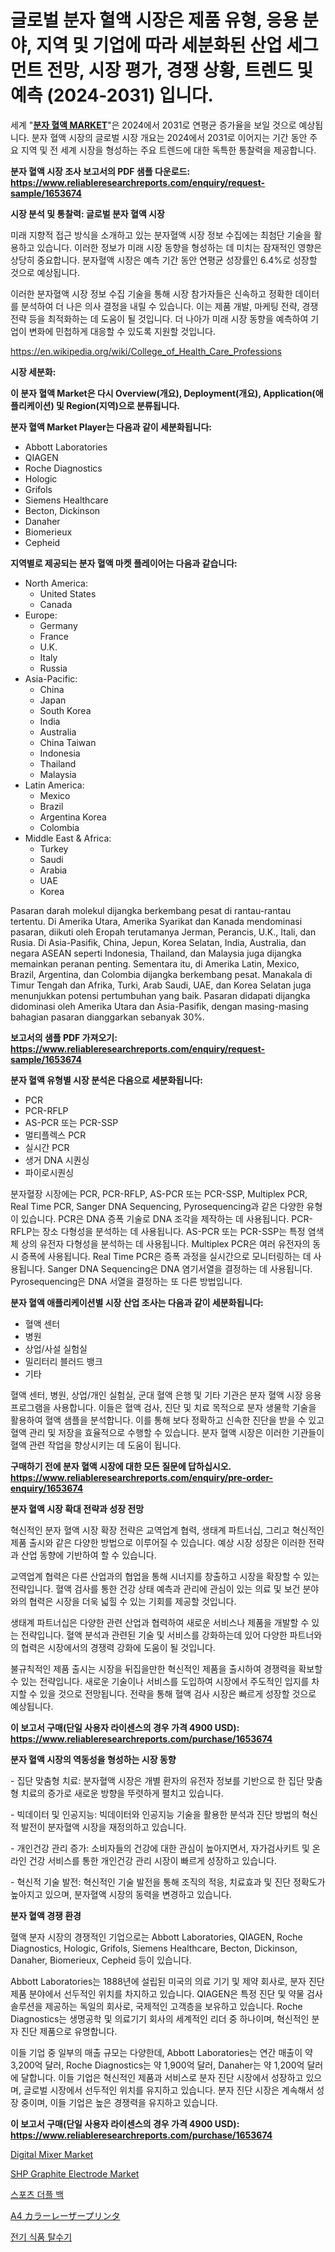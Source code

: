 <p><h1>글로벌 분자 혈액 시장은 제품 유형, 응용 분야, 지역 및 기업에 따라 세분화된 산업 세그먼트 전망, 시장 평가, 경쟁 상황, 트렌드 및 예측 (2024-2031) 입니다.</h1></p><p>세계 "<strong><a href="https://www.reliableresearchreports.com/molecular-blood-r1653674">분자 혈액 MARKET</a></strong>"은 2024에서 2031로 연평균 증가율을 보일 것으로 예상됩니다. 분자 혈액 시장의 글로벌 시장 개요는 2024에서 2031로 이어지는 기간 동안 주요 지역 및 전 세계 시장을 형성하는 주요 트렌드에 대한 독특한 통찰력을 제공합니다.</p>
<p><strong>분자 혈액 시장 조사 보고서의 PDF 샘플 다운로드: <a href="https://www.reliableresearchreports.com/enquiry/request-sample/1653674">https://www.reliableresearchreports.com/enquiry/request-sample/1653674</a></strong></p>
<p><strong>시장 분석 및 통찰력: 글로벌 분자 혈액 시장</strong></p>
<p><p>미래 지향적 접근 방식을 소개하고 있는 분자혈액 시장 정보 수집에는 최첨단 기술을 활용하고 있습니다. 이러한 정보가 미래 시장 동향을 형성하는 데 미치는 잠재적인 영향은 상당히 중요합니다. 분자혈액 시장은 예측 기간 동안 연평균 성장률인 6.4%로 성장할 것으로 예상됩니다.</p><p>이러한 분자혈액 시장 정보 수집 기술을 통해 시장 참가자들은 신속하고 정확한 데이터를 분석하여 더 나은 의사 결정을 내릴 수 있습니다. 이는 제품 개발, 마케팅 전략, 경쟁 전략 등을 최적화하는 데 도움이 될 것입니다. 더 나아가 미래 시장 동향을 예측하여 기업이 변화에 민첩하게 대응할 수 있도록 지원할 것입니다.</p></p>
<p><a href="%7CAUTHORITHY_DOMAIN_URL%7C">https://en.wikipedia.org/wiki/College_of_Health_Care_Professions</a></p>
<p><strong>시장 세분화:</strong></p>
<p><strong>이 분자 혈액 Market은 다시 Overview(개요), Deployment(개요), Application(애플리케이션) 및 Region(지역)으로 분류됩니다.</strong></p>
<p><strong>분자 혈액 Market Player는 다음과 같이 세분화됩니다:</strong></p>
<p><ul><li>Abbott Laboratories</li><li>QIAGEN</li><li>Roche Diagnostics</li><li>Hologic</li><li>Grifols</li><li>Siemens Healthcare</li><li>Becton, Dickinson</li><li>Danaher</li><li>Biomerieux</li><li>Cepheid</li></ul></p>
<p><strong>지역별로 제공되는 분자 혈액 마켓 플레이어는 다음과 같습니다:</strong></p>
<p><ul>
    <li>
        North America:
        <ul>
            <li>United States</li>
            <li>Canada</li>
        </ul>
    </li>
    <li>
        Europe:
        <ul>
            <li>Germany</li>
            <li>France</li>
            <li>U.K.</li>
            <li>Italy</li>
            <li>Russia</li>
        </ul>
    </li>
    <li>
        Asia-Pacific:
        <ul>
            <li>China</li>
            <li>Japan</li>
            <li>South Korea</li>
            <li>India</li>
            <li>Australia</li>
            <li>China Taiwan</li>
            <li>Indonesia</li>
            <li>Thailand</li>
            <li>Malaysia</li>
        </ul>
    </li>
    <li>
        Latin America:
        <ul>
            <li>Mexico</li>
            <li>Brazil</li>
            <li>Argentina Korea</li>
            <li>Colombia</li>
        </ul>
    </li>
    <li>
        Middle East & Africa:
        <ul>
            <li>Turkey</li>
            <li>Saudi</li>
            <li>Arabia</li>
            <li>UAE</li>
            <li>Korea</li>
        </ul>
    </li>
    </ul></p>
<p><p>Pasaran darah molekul dijangka berkembang pesat di rantau-rantau tertentu. Di Amerika Utara, Amerika Syarikat dan Kanada mendominasi pasaran, diikuti oleh Eropah terutamanya Jerman, Perancis, U.K., Itali, dan Rusia. Di Asia-Pasifik, China, Jepun, Korea Selatan, India, Australia, dan negara ASEAN seperti Indonesia, Thailand, dan Malaysia juga dijangka memainkan peranan penting. Sementara itu, di Amerika Latin, Mexico, Brazil, Argentina, dan Colombia dijangka berkembang pesat. Manakala di Timur Tengah dan Afrika, Turki, Arab Saudi, UAE, dan Korea Selatan juga menunjukkan potensi pertumbuhan yang baik. Pasaran didapati dijangka didominasi oleh Amerika Utara dan Asia-Pasifik, dengan masing-masing bahagian pasaran dianggarkan sebanyak 30%.</p></p>
<p><strong>보고서의 샘플 PDF 가져오기: <a href="https://www.reliableresearchreports.com/enquiry/request-sample/1653674">https://www.reliableresearchreports.com/enquiry/request-sample/1653674</a></strong></p>
<p><strong>분자 혈액 유형별 시장 분석은 다음으로 세분화됩니다:</strong></p>
<p><ul><li>PCR</li><li>PCR-RFLP</li><li>AS-PCR 또는 PCR-SSP</li><li>멀티플렉스 PCR</li><li>실시간 PCR</li><li>생거 DNA 시퀀싱</li><li>파이로시퀀싱</li></ul></p>
<p><p>분자혈장 시장에는 PCR, PCR-RFLP, AS-PCR 또는 PCR-SSP, Multiplex PCR, Real Time PCR, Sanger DNA Sequencing, Pyrosequencing과 같은 다양한 유형이 있습니다. PCR은 DNA 증폭 기술로 DNA 조각을 제작하는 데 사용됩니다. PCR-RFLP는 장소 다형성을 분석하는 데 사용됩니다. AS-PCR 또는 PCR-SSP는 특정 염색체 상의 유전자 다형성을 분석하는 데 사용됩니다. Multiplex PCR은 여러 유전자의 동시 증폭에 사용됩니다. Real Time PCR은 증폭 과정을 실시간으로 모니터링하는 데 사용됩니다. Sanger DNA Sequencing은 DNA 염기서열을 결정하는 데 사용됩니다. Pyrosequencing은 DNA 서열을 결정하는 또 다른 방법입니다.</p></p>
<p><strong>분자 혈액 애플리케이션별 시장 산업 조사는 다음과 같이 세분화됩니다:</strong></p>
<p><ul><li>혈액 센터</li><li>병원</li><li>상업/사설 실험실</li><li>밀리터리 블러드 뱅크</li><li>기타</li></ul></p>
<p><p>혈액 센터, 병원, 상업/개인 실험실, 군대 혈액 은행 및 기타 기관은 분자 혈액 시장 응용 프로그램을 사용합니다. 이들은 혈액 검사, 진단 및 치료 목적으로 분자 생물학 기술을 활용하여 혈액 샘플을 분석합니다. 이를 통해 보다 정확하고 신속한 진단을 받을 수 있고 혈액 관리 및 저장을 효율적으로 수행할 수 있습니다. 분자 혈액 시장은 이러한 기관들이 혈액 관련 작업을 향상시키는 데 도움이 됩니다.</p></p>
<p><strong>구매하기 전에 분자 혈액 시장에 대한 모든 질문에 답하십시오. <a href="https://www.reliableresearchreports.com/enquiry/pre-order-enquiry/1653674">https://www.reliableresearchreports.com/enquiry/pre-order-enquiry/1653674</a></strong></p>
<p><strong>분자 혈액 시장 확대 전략과 성장 전망</strong></p>
<p><p>혁신적인 분자 혈액 시장 확장 전략은 교역업계 협력, 생태계 파트너십, 그리고 혁신적인 제품 출시와 같은 다양한 방법으로 이루어질 수 있습니다. 예상 시장 성장은 이러한 전략과 산업 동향에 기반하여 할 수 있습니다.</p><p>교역업계 협력은 다른 산업과의 협업을 통해 시너지를 창출하고 시장을 확장할 수 있는 전략입니다. 혈액 검사를 통한 건강 상태 예측과 관리에 관심이 있는 의료 및 보건 분야와의 협력은 시장을 더욱 넓힐 수 있는 기회를 제공할 것입니다.</p><p>생태계 파트너십은 다양한 관련 산업과 협력하여 새로운 서비스나 제품을 개발할 수 있는 전략입니다. 혈액 분석과 관련된 기술 및 서비스를 강화하는데 있어 다양한 파트너와의 협력은 시장에서의 경쟁력 강화에 도움이 될 것입니다.</p><p>불규칙적인 제품 출시는 시장을 뒤집을만한 혁신적인 제품을 출시하여 경쟁력을 확보할 수 있는 전략입니다. 새로운 기술이나 서비스를 도입하여 시장에서 주도적인 입지를 차지할 수 있을 것으로 전망됩니다. 전략을 통해 혈액 검사 시장은 빠르게 성장할 것으로 예상됩니다.</p></p>
<p><strong>이 보고서 구매(단일 사용자 라이센스의 경우 가격 4900 USD): <a href="https://www.reliableresearchreports.com/purchase/1653674">https://www.reliableresearchreports.com/purchase/1653674</a></strong></p>
<p><strong>분자 혈액 시장의 역동성을 형성하는 시장 동향</strong></p>
<p><p>- 집단 맞춤형 치료: 분자혈액 시장은 개별 환자의 유전자 정보를 기반으로 한 집단 맞춤형 치료의 증가로 새로운 방향을 뚜렷하게 펼치고 있습니다.</p><p>- 빅데이터 및 인공지능: 빅데이터와 인공지능 기술을 활용한 분석과 진단 방법의 혁신적 발전이 분자혈액 시장을 재정의하고 있습니다.</p><p>- 개인건강 관리 증가: 소비자들의 건강에 대한 관심이 높아지면서, 자가검사키트 및 온라인 건강 서비스를 통한 개인건강 관리 시장이 빠르게 성장하고 있습니다.</p><p>- 혁신적 기술 발전: 혁신적인 기술 발전을 통해 조직의 적응, 치료효과 및 진단 정확도가 높아지고 있으며, 분자혈액 시장의 동력을 변경하고 있습니다.</p></p>
<p><strong>분자 혈액 경쟁 환경</strong></p>
<p><p>혈액 분자 시장의 경쟁적인 기업으로는 Abbott Laboratories, QIAGEN, Roche Diagnostics, Hologic, Grifols, Siemens Healthcare, Becton, Dickinson, Danaher, Biomerieux, Cepheid 등이 있습니다. </p><p>Abbott Laboratories는 1888년에 설립된 미국의 의료 기기 및 제약 회사로, 분자 진단 제품 분야에서 선두적인 위치를 차지하고 있습니다. QIAGEN은 특정 진단 및 약물 검사 솔루션을 제공하는 독일의 회사로, 국제적인 고객층을 보유하고 있습니다. Roche Diagnostics는 생명공학 및 의료기기 회사의 세계적인 리더 중 하나이며, 혁신적인 분자 진단 제품으로 유명합니다.</p><p>이들 기업 중 일부의 매출 규모는 다양한데, Abbott Laboratories는 연간 매출이 약 3,200억 달러, Roche Diagnostics는 약 1,900억 달러, Danaher는 약 1,200억 달러에 달합니다. 이들 기업은 혁신적인 제품과 서비스로 분자 진단 시장에서 성장하고 있으며, 글로벌 시장에서 선두적인 위치를 유지하고 있습니다. 분자 진단 시장은 계속해서 성장 중이며, 이들 기업은 높은 경쟁력을 유지하고 있습니다.</p></p>
<p><strong>이 보고서 구매(단일 사용자 라이센스의 경우 가격 4900 USD): <a href="https://www.reliableresearchreports.com/purchase/1653674">https://www.reliableresearchreports.com/purchase/1653674</a></strong></p>
<p><p><a href="https://medium.com/@karleeprice2004/digital-mixer-market-emerging-trends-and-future-prospects-for-period-from-2024-to-2031-b212c735be6b">Digital Mixer Market</a></p><p><a href="https://www.linkedin.com/pulse/deep-dive-shp-graphite-electrode-market-itstrends-segmentation-gxltf?trackingId=3oFNNqY1T0SJC5ukjZAZQQ%3D%3D">SHP Graphite Electrode Market</a></p><p><a href="https://medium.com/@derrickmafrks96745/%EA%B8%80%EB%A1%9C%EB%B2%8C-%EC%8A%A4%ED%8F%AC%EC%B8%A0-%EB%8D%94%ED%94%8C-%EB%B0%B1-%EC%8B%9C%EC%9E%A5-%EB%B2%94%EC%9C%84%EC%9D%98-%EC%B2%A0%EC%A0%80%ED%95%9C-%EB%B6%84%EC%84%9D%EA%B3%BC-2024%EB%85%84%EB%B6%80%ED%84%B0-2031%EB%85%84%EA%B9%8C%EC%A7%80-%EC%98%88%EC%83%81%EB%90%9C-%EB%B9%A0%EB%A5%B4%EA%B2%8C-%EC%84%B1%EC%9E%A5%ED%95%98%EB%8A%94-4-9-cagr-8da8a71bbd08">스포츠 더플 백</a></p><p><a href="https://medium.com/@ridleydamion/a4%E3%82%AB%E3%83%A9%E3%83%BC%E3%83%AC%E3%83%BC%E3%82%B6%E3%83%BC%E3%83%97%E3%83%AA%E3%83%B3%E3%82%BF%E3%83%BC%E5%B8%82%E5%A0%B4%E3%81%AB%E9%96%A2%E3%81%99%E3%82%8B%E6%B4%9E%E5%AF%9F-%E5%B8%82%E5%A0%B4%E3%83%97%E3%83%AC%E3%83%BC%E3%83%A4%E3%83%BC-%E5%B8%82%E5%A0%B4%E8%A6%8F%E6%A8%A1-%E5%9C%B0%E7%90%86%E7%9A%84%E5%9C%B0%E5%9F%9F-%E3%81%8A%E3%82%88%E3%81%B3%E4%BA%88%E6%B8%AC-2024%E5%B9%B4-2031%E5%B9%B4-4feecc1cf00e">A4 カラーレーザープリンタ</a></p><p><a href="https://medium.com/@joshuapierce88/%EA%B8%80%EB%A1%9C%EB%B2%8C-%EC%A0%84%EA%B8%B0%EC%8B%9D-%EC%8B%9D%ED%92%88-%EA%B1%B4%EC%A1%B0%EA%B8%B0-%EC%8B%9C%EC%9E%A5-%EA%B7%9C%EB%AA%A8%EB%8A%94-2024%EB%85%84%EB%B6%80%ED%84%B0-2031%EB%85%84%EA%B9%8C%EC%A7%80-10-5-%EC%9D%98-%EC%97%B0%ED%8F%89%EA%B7%A0-%EC%84%B1%EC%9E%A5%EB%A5%A0%EC%9D%84-%EA%B2%BD%ED%97%98%ED%95%A0-%EA%B2%83%EC%9C%BC%EB%A1%9C-%EC%98%88%EC%83%81%EB%90%98%EB%A9%B0-%EC%82%B0%EC%97%85-%EC%A0%84%EB%A7%9D%EC%97%90-%EB%94%B0%EB%A5%B4%EB%A9%B4-e007dee9aef8">전기 식품 탈수기</a></p></p>